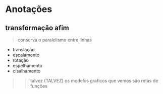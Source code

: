 # Anotações
## transformação afim
> conserva o paralelismo entre linhas
- translação
- escalamento
- rotação
- espelhamento
- cisalhamento

>> talvez (TALVEZ) os modelos graficos que vemos são retas de funções
